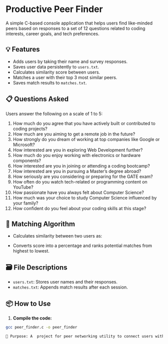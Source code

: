 # Productive Peer Finder

A simple C-based console application that helps users find like-minded peers based on responses to a set of 12 questions related to coding interests, career goals, and tech preferences.

## 💡 Features

- Adds users by taking their name and survey responses.
- Saves user data persistently to `users.txt`.
- Calculates similarity score between users.
- Matches a user with their top 3 most similar peers.
- Saves match results to `matches.txt`.

## 📋 Questions Asked

Users answer the following on a scale of 1 to 5:

1. How much do you agree that you have actively built or contributed to coding projects?
2. How much are you aiming to get a remote job in the future?
3. How strongly do you dream of working at top companies like Google or Microsoft?
4. How interested are you in exploring Web Development further?
5. How much do you enjoy working with electronics or hardware components?
6. How interested are you in joining or attending a coding bootcamp?
7. How interested are you in pursuing a Master’s degree abroad?
8. How seriously are you considering or preparing for the GATE exam?
9. How often do you watch tech-related or programming content on YouTube?
10. How passionate have you always felt about Computer Science?
11. How much was your choice to study Computer Science influenced by your family?
12. How confident do you feel about your coding skills at this stage?

## 🧠 Matching Algorithm

- Calculates similarity between two users as:
  

- Converts score into a percentage and ranks potential matches from highest to lowest.

## 🗃️ File Descriptions

- `users.txt`: Stores user names and their responses.
- `matches.txt`: Appends match results after each session.

## 📦 How to Use

1. **Compile the code:**
 ```bash
 gcc peer_finder.c -o peer_finder

 🎯 Purpose: A  project for peer networking utility to connect users with similar aspirations.